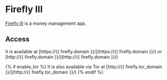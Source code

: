 # Firefly III

[Firefly III](https://firefly-iii.org/) is a money management app.

## Access

It is available at [https://{{ firefly.domain }}/](https://{{ firefly.domain }}/) or [http://{{ firefly.domain }}/](http://{{ firefly.domain }}/)

{% if enable_tor %}
It is also available via Tor at [http://{{ firefly.tor_domain }}/](http://{{ firefly.tor_domain }}/)
{% endif %}
